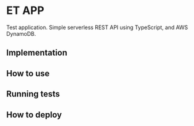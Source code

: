 # ET APP

Test application. Simple serverless REST API using TypeScript, and AWS DynamoDB.

## Implementation

## How to use

## Running tests

## How to deploy